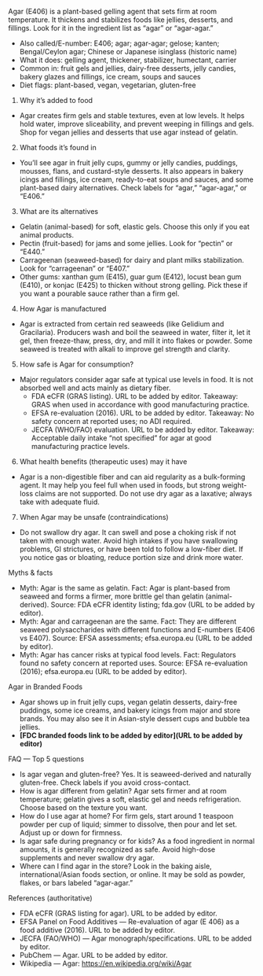Agar (E406) is a plant-based gelling agent that sets firm at room temperature. It thickens and stabilizes foods like jellies, desserts, and fillings. Look for it in the ingredient list as “agar” or “agar-agar.”

<!--more-->

- Also called/E-number: E406; agar; agar-agar; gelose; kanten; Bengal/Ceylon agar; Chinese or Japanese isinglass (historic name)
- What it does: gelling agent, thickener, stabilizer, humectant, carrier
- Common in: fruit gels and jellies, dairy-free desserts, jelly candies, bakery glazes and fillings, ice cream, soups and sauces
- Diet flags: plant-based, vegan, vegetarian, gluten-free

1) Why it’s added to food
- Agar creates firm gels and stable textures, even at low levels. It helps hold water, improve sliceability, and prevent weeping in fillings and gels. Shop for vegan jellies and desserts that use agar instead of gelatin.

2) What foods it’s found in
- You’ll see agar in fruit jelly cups, gummy or jelly candies, puddings, mousses, flans, and custard-style desserts. It also appears in bakery icings and fillings, ice cream, ready-to-eat soups and sauces, and some plant-based dairy alternatives. Check labels for “agar,” “agar-agar,” or “E406.”

3) What are its alternatives
- Gelatin (animal-based) for soft, elastic gels. Choose this only if you eat animal products.
- Pectin (fruit-based) for jams and some jellies. Look for “pectin” or “E440.”
- Carrageenan (seaweed-based) for dairy and plant milks stabilization. Look for “carrageenan” or “E407.”
- Other gums: xanthan gum (E415), guar gum (E412), locust bean gum (E410), or konjac (E425) to thicken without strong gelling. Pick these if you want a pourable sauce rather than a firm gel.

4) How Agar is manufactured
- Agar is extracted from certain red seaweeds (like Gelidium and Gracilaria). Producers wash and boil the seaweed in water, filter it, let it gel, then freeze-thaw, press, dry, and mill it into flakes or powder. Some seaweed is treated with alkali to improve gel strength and clarity.

5) How safe is Agar for consumption?
- Major regulators consider agar safe at typical use levels in food. It is not absorbed well and acts mainly as dietary fiber.
  - FDA eCFR (GRAS listing). URL to be added by editor. Takeaway: GRAS when used in accordance with good manufacturing practice.
  - EFSA re-evaluation (2016). URL to be added by editor. Takeaway: No safety concern at reported uses; no ADI required.
  - JECFA (WHO/FAO) evaluation. URL to be added by editor. Takeaway: Acceptable daily intake “not specified” for agar at good manufacturing practice levels.

6) What health benefits (therapeutic uses) may it have
- Agar is a non-digestible fiber and can aid regularity as a bulk-forming agent. It may help you feel full when used in foods, but strong weight-loss claims are not supported. Do not use dry agar as a laxative; always take with adequate fluid.

7) When Agar may be unsafe (contraindications)
- Do not swallow dry agar. It can swell and pose a choking risk if not taken with enough water. Avoid high intakes if you have swallowing problems, GI strictures, or have been told to follow a low-fiber diet. If you notice gas or bloating, reduce portion size and drink more water.

Myths & facts
- Myth: Agar is the same as gelatin. Fact: Agar is plant-based from seaweed and forms a firmer, more brittle gel than gelatin (animal-derived). Source: FDA eCFR identity listing; fda.gov (URL to be added by editor).
- Myth: Agar and carrageenan are the same. Fact: They are different seaweed polysaccharides with different functions and E-numbers (E406 vs E407). Source: EFSA assessments; efsa.europa.eu (URL to be added by editor).
- Myth: Agar has cancer risks at typical food levels. Fact: Regulators found no safety concern at reported uses. Source: EFSA re-evaluation (2016); efsa.europa.eu (URL to be added by editor).

Agar in Branded Foods
- Agar shows up in fruit jelly cups, vegan gelatin desserts, dairy-free puddings, some ice creams, and bakery icings from major and store brands. You may also see it in Asian-style dessert cups and bubble tea jellies.
- **[FDC branded foods link to be added by editor](URL to be added by editor)**

FAQ — Top 5 questions
- Is agar vegan and gluten-free? Yes. It is seaweed-derived and naturally gluten-free. Check labels if you avoid cross-contact.
- How is agar different from gelatin? Agar sets firmer and at room temperature; gelatin gives a soft, elastic gel and needs refrigeration. Choose based on the texture you want.
- How do I use agar at home? For firm gels, start around 1 teaspoon powder per cup of liquid; simmer to dissolve, then pour and let set. Adjust up or down for firmness.
- Is agar safe during pregnancy or for kids? As a food ingredient in normal amounts, it is generally recognized as safe. Avoid high-dose supplements and never swallow dry agar.
- Where can I find agar in the store? Look in the baking aisle, international/Asian foods section, or online. It may be sold as powder, flakes, or bars labeled “agar-agar.”

References (authoritative)
- FDA eCFR (GRAS listing for agar). URL to be added by editor.
- EFSA Panel on Food Additives — Re-evaluation of agar (E 406) as a food additive (2016). URL to be added by editor.
- JECFA (FAO/WHO) — Agar monograph/specifications. URL to be added by editor.
- PubChem — Agar. URL to be added by editor.
- Wikipedia — Agar: https://en.wikipedia.org/wiki/Agar
